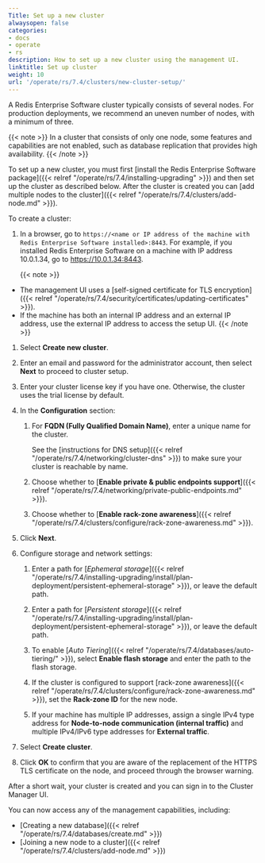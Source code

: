 ```yaml
---
Title: Set up a new cluster
alwaysopen: false
categories:
- docs
- operate
- rs
description: How to set up a new cluster using the management UI.
linktitle: Set up cluster
weight: 10
url: '/operate/rs/7.4/clusters/new-cluster-setup/'
---
```

A Redis Enterprise Software cluster typically consists of several nodes.
For production deployments, we recommend an uneven number of nodes, with a minimum of three.

{{< note >}}
In a cluster that consists of only one node, some features and capabilities are not enabled,
such as database replication that provides high availability.
{{< /note >}}

To set up a new cluster, you must first [install the Redis Enterprise Software package]({{< relref "/operate/rs/7.4/installing-upgrading" >}})
and then set up the cluster as described below.
After the cluster is created you can [add multiple nodes to the cluster]({{< relref "/operate/rs/7.4/clusters/add-node.md" >}}).

To create a cluster:

1. In a browser, go to `https://<name or IP address of the machine with Redis Enterprise Software installed>:8443`.
    For example, if you installed Redis Enterprise Software on a machine with IP address 10.0.1.34, go to <https://10.0.1.34:8443>.

    {{< note >}}
- The management UI uses a [self-signed certificate for TLS encryption]({{< relref "/operate/rs/7.4/security/certificates/updating-certificates" >}}).
- If the machine has both an internal IP address and an external IP address, use the external IP address to access the setup UI.
    {{< /note >}}

1. Select **Create new cluster**.

1. Enter an email and password for the administrator account, then select **Next** to proceed to cluster setup.

1. Enter your cluster license key if you have one. Otherwise, the cluster uses the trial license by default.

1. In the **Configuration** section:

    1. For **FQDN (Fully Qualified Domain Name)**, enter a unique name for the cluster.

        See the [instructions for DNS setup]({{< relref "/operate/rs/7.4/networking/cluster-dns" >}})
        to make sure your cluster is reachable by name.

    1. Choose whether to [**Enable private & public endpoints support**]({{< relref "/operate/rs/7.4/networking/private-public-endpoints.md" >}}).

    1. Choose whether to [**Enable rack-zone awareness**]({{< relref "/operate/rs/7.4/clusters/configure/rack-zone-awareness.md" >}}).

1. Click **Next**.

1. Configure storage and network settings:

    1. Enter a path for [*Ephemeral storage*]({{< relref "/operate/rs/7.4/installing-upgrading/install/plan-deployment/persistent-ephemeral-storage" >}}), or leave the default path.

    1. Enter a path for [*Persistent storage*]({{< relref "/operate/rs/7.4/installing-upgrading/install/plan-deployment/persistent-ephemeral-storage" >}}),
        or leave the default path.

    1. To enable [*Auto Tiering*]({{< relref "/operate/rs/7.4/databases/auto-tiering/" >}}),
        select **Enable flash storage** and enter the path to the flash storage.

    1. If the cluster is configured to support [rack-zone awareness]({{< relref "/operate/rs/7.4/clusters/configure/rack-zone-awareness.md" >}}), set the **Rack-zone ID** for the new node.

    1. If your machine has multiple IP addresses, assign a single IPv4 type address for **Node-to-node communication (internal traffic)** and multiple IPv4/IPv6 type addresses for **External traffic**.

1. Select **Create cluster**.

1. Click **OK** to confirm that you are aware of the replacement of the HTTPS TLS certificate on the node,
    and proceed through the browser warning.

After a short wait, your cluster is created and you can sign in to the Cluster Manager UI.

You can now access any of the management capabilities, including:

- [Creating a new database]({{< relref "/operate/rs/7.4/databases/create.md" >}})
- [Joining a new node to a cluster]({{< relref "/operate/rs/7.4/clusters/add-node.md" >}})
